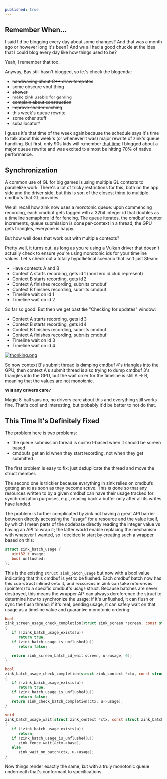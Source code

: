 ```yaml
---
published: true
---
```

## Remember When...

I said I'd be blogging every day about some changes? And that was a month ago or however long it's been? And we all had a good chuckle at the idea that I could blog every day like how things used to be?

Yeah, I remember that too.

Anyway, Bas still hasn't blogged, so let's check the blogenda:
* ~~handwaving about C++ draw templates~~
* ~~some obscure vbuf thing~~
* ~~shower~~
* make zink usable for gaming
* ~~complain about construction~~
* ~~improve shader caching~~
* this week's queue rewrite
* some other stuff
* suballocator?

I guess it's that time of the week again because the schedule says it's time to talk about this week's (or whenever it was) major rewrite of zink's queue handling. But first, only 90s kids will remember [that time](https://www.supergoodcode.com/architecture/) I blogged about a major queue rewrite and was excited to almost be hitting 70% of native performance.

## Synchronization
A common use of GL for big games is using multiple GL contexts to parallelize work. There's a lot of tricky restrictions for this, both on the app side and the driver side, but this is sort of the closest thing to multiple cmdbufs that GL provides.

We all recall how zink now uses a monotonic queue: upon commencing recording, each cmdbuf gets tagged with a 32bit integer id that doubles as a timeline semaphore id for fencing. The queue iterates, the cmdbuf counter increments, queue submission is done per-context in a thread, the GPU gets triangles, everyone is happy.

But how well does that work out with multiple contexts?

Pretty well, it turns out, as long as you're using a Vulkan driver that doesn't actually check to ensure you're using monotonic ids for your timeline values. Let's check out a totally hypothetical scenario that isn't just Steam:

* Have contexts A and B
* Context A starts recording, gets id 1 (nonzero id club represent)
* Context B starts recording, gets id 2
* Context A finishes recording, submits cmdbuf
* Context B finishes recording, submits cmdbuf
* Timeline wait on id 1
* Timeline wait on id 2

So far so good. But then we get past the "Checking for updates" window:
* Context A starts recording, gets id 3
* Context B starts recording, gets id 4
* Context B finishes recording, submits cmdbuf
* Context A finishes recording, submits cmdbuf
* Timeline wait on id 3
* Timeline wait on id 4

[![thonking.png]({{site.url}}/assets/thonking.png)]({{site.url}}/assets/thonking.png)

So now context B's submit thread is dumping cmdbuf 4's triangles into the GPU, then context A's submit thread is also trying to dump cmdbuf 3's triangles into the GPU, but the wait order for the timeline is still A -> B, meaning that the values are not monotonic.

**Will any drivers care?**

Magic 8-ball says no, no drivers care about this and everything still works fine. That's cool and interesting, but probably it'd be better to not do that.

## This Time It's Definitely Fixed
The problem here is two problems:
* the queue submission thread is context-based when it should be screen based
* cmdbufs get an id when they start recording, not when they get submitted

The first problem is easy to fix: just deduplicate the thread and move the struct member.

The second one is trickier because everything in zink relies on cmdbufs getting an id as soon as they become active. This is done so that any resources written to by a given cmdbuf can have their usage tracked for synchronization purposes, e.g., reading back a buffer only after all its writes have landed.

The problem is further complicated by zink not having a great API barrier between directly accessing the "usage" for a resource and the value itself, by which I mean parts of the codebase directly reading the integer value vs having an API to wrap it; the latter would enable replacing the mechanism with whatever I wanted, so I decided to start by creating such a wrapper based on this:

```c
struct zink_batch_usage {
   uint32_t usage;
   bool unflushed;
};
```

This is the existing `struct zink_batch_usage` but now with a bool value indicating that this cmdbuf is yet to be flushed. Each cmdbuf batch now has this sub-struct inlined onto it, and resources in zink can take references (pointers) to a specific cmdbuf's usage struct. Because batches are never destroyed, this means the wrapper API can always dereference the struct to determine how to synchronize the usage: if it's unflushed, it can flush or sync the flush thread; if it's real, pending usage, it can safely wait on that usage as a timeline value and guarantee monotonic ordering.

```c
bool
zink_screen_usage_check_completion(struct zink_screen *screen, const struct zink_batch_usage *u)
{
   if (!zink_batch_usage_exists(u))
      return true;
   if (zink_batch_usage_is_unflushed(u))
      return false;

   return zink_screen_batch_id_wait(screen, u->usage, 0);
}

bool
zink_batch_usage_check_completion(struct zink_context *ctx, const struct zink_batch_usage *u)
{
   if (!zink_batch_usage_exists(u))
      return true;
   if (zink_batch_usage_is_unflushed(u))
      return false;
   return zink_check_batch_completion(ctx, u->usage);
}

void
zink_batch_usage_wait(struct zink_context *ctx, const struct zink_batch_usage *u)
{
   if (!zink_batch_usage_exists(u))
      return;
   if (zink_batch_usage_is_unflushed(u))
      zink_fence_wait(&ctx->base);
   else
      zink_wait_on_batch(ctx, u->usage);
}
```

Now things render exactly the same, but with a truly monotonic queue underneath that's conformant to specifications.
